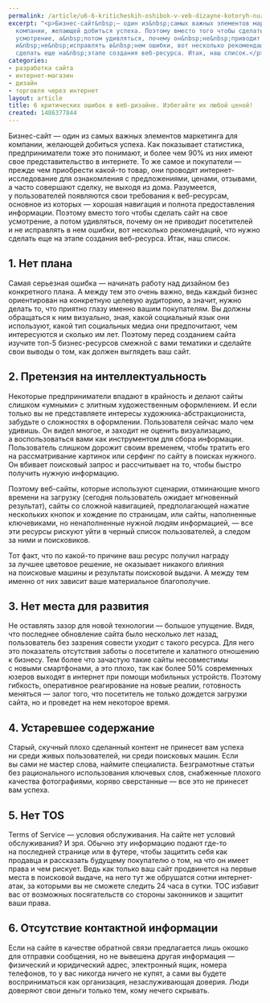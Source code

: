 ```yaml
---
permalink: /article/u6-6-kriticheskih-oshibok-v-veb-dizayne-kotoryh-nuzhno-izbegat-lyuboy-cenoy-biznes-sayt-odin
excerpt: "<p>Бизнес-сайт&nbsp;— один из&nbsp;самых важных элементов маркетинга для
  компании, желающей добиться успеха. Поэтому вместо того чтобы сделать сайт на&nbsp;свое
  усмотрение, а&nbsp;потом удивляться, почему он&nbsp;не&nbsp;приводит посетителей
  и&nbsp;не&nbsp;исправлять в&nbsp;нем ошибки, вот несколько рекомендаций, что нужно
  сделать еще на&nbsp;этапе создания веб-ресурса. Итак, наш список.</p>"
categories:
- разработка сайта
- интернет-магазин
- дизайн
- торговля через интернет
layout: article
title: 6 критических ошибок в веб-дизайне. Избегайте их любой ценой!
created: 1486377844
---
```

Бизнес-сайт — один из самых важных элементов маркетинга для компании, желающей добиться успеха. Как показывает статистика, предприниматели тоже это понимают, и более чем 90% из них имеют свое представительство в интернете. То же самое и покупатели — прежде чем приобрести какой-то товар, они проводят интернет-исследование для ознакомления с предложениями, ценами, отзывами, а часто совершают сделку, не выходя из дома. Разумеется, у пользователей появляются свои требования к веб-ресурсам, основное из которых — хорошая навигация и полнота предоставления информации. Поэтому вместо того чтобы сделать сайт на свое усмотрение, а потом удивляться, почему он не приводит посетителей и не исправлять в нем ошибки, вот несколько рекомендаций, что нужно сделать еще на этапе создания веб-ресурса. Итак, наш список.

## 1. Нет плана ##

Самая серьезная ошибка — начинать работу над дизайном без конкретного плана. А между тем это очень важно, ведь каждый бизнес ориентирован на конкретную целевую аудиторию, а значит, нужно делать то, что приятно глазу именно вашим покупателям. Вы должны обращаться к ним визуально, зная, какой социальный язык они используют, какой тип социальных медиа они предпочитают, чем интересуются и сколько им лет. Поэтому перед созданием сайта изучите топ-5 бизнес-ресурсов смежной с вами тематики и сделайте свои выводы о том, как должен выглядеть ваш сайт.

## 2. Претензия на интеллектуальность ##

Некоторые предприниматели впадают в крайность и делают сайты слишком «умными» с элитным художественным оформлением. И если только вы не представляете интересы художника-абстракциониста, забудьте о сложностях в оформлении. Пользователя сейчас мало чем удивишь. Он видел многое, и заходит не оценить визуализацию, а воспользоваться вами как инструментом для сбора информации. Пользователь слишком дорожит своим временем, чтобы тратить его на рассматривание картинок или серфинг по сайту в поисках нужного. Он вбивает поисковый запрос и рассчитывает на то, чтобы быстро получить нужную информацию.

Поэтому веб-сайты, которые используют сценарии, отминающие много времени на загрузку (сегодня пользователь ожидает мгновенный результат), сайты со сложной навигацией, предполагающей нажатие нескольких кнопок и хождение по страницам, или сайты, наполненные ключевиками, но ненаполненные нужной людям информацией, — все эти ресурсы рискуют уйти в черный список пользователей, а следом за ними и поисковиков.

Тот факт, что по какой-то причине ваш ресурс получил награду за лучшее цветовое решение, не оказывает никакого влияния на поисковые машины и результаты поисковой выдачи. А между тем именно от них зависит ваше материальное благополучие.

## 3. Нет места для развития ##

Не оставлять зазор для новой технологии — большое упущение. Видя, что последнее обновление сайта было несколько лет назад, пользователь без зазрения совести уходит с такого ресурса. Для него это показатель отсутствия заботы о посетителе и халатного отношению к бизнесу. Тем более что зачастую такие сайты несовместимы с новыми смартфонами, а это плохо, так как более 50% современных юзеров выходят в интернет при помощи мобильных устройств. Поэтому гибкость, оперативное реагирование на новые реалии, готовность меняться — залог того, что посетитель не только дождется загрузки сайта, но и проведет на нем некоторое время.

## 4. Устаревшее содержание ##

Старый, скучный плохо сделанный контент не принесет вам успеха ни среди живых пользователей, ни среди поисковых машин. Если вы сами не мастер слова, наймите специалиста. Безграмотные статьи без рационального использования ключевых слов, снабженные плохого качества фотографиями, коряво сверстанные — все это не принесет вам успеха.

## 5. Нет TOS ##

Terms of Service — условия обслуживания. На сайте нет условий обслуживания? И зря. Обычно эту информацию подают где-то на последней странице или в футере, чтобы защитить себя как продавца и рассказать будущему покупателю о том, на что он имеет права и чем рискует. Ведь как только ваш сайт продвинется на первые места в поисковой выдаче, на него тут же обрушатся сотни интернет-атак, за которыми вы не сможете следить 24 часа в сутки. ТОС избавит вас от возможных посягательств со стороны законников и защитит ваши права.

## 6. Отсутствие контактной информации ##

Если на сайте в качестве обратной связи предлагается лишь окошко для отправки сообщения, но не вывешена другая информация — физический и юридический адрес, электронный ящик, номера телефонов, то у вас никогда ничего не купят, а сами вы будете восприниматься как организация, незаслуживающая доверия. Люди доверяют свои деньги только тем, кому нечего скрывать.

